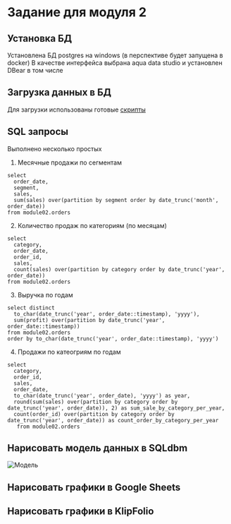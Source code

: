 # Задание для модуля 2

## Установка БД
Установлена БД postgres на windows (в перспективе будет запущена в docker)
В качестве интерфейса выбрана aqua data studio и установлен DBear в том числе

## Загрузка данных в БД
Для загрузки использованы готовые [скрипты](https://github.com/Data-Learn/data-engineering/tree/master/DE-101%20Modules/Module02/DE%20-%20101%20Lab%202.1)

## SQL запросы
Выполнено несколько простых 

1. Месячные продажи по сегментам
```
select
  order_date,
  segment,
  sales,
  sum(sales) over(partition by segment order by date_trunc('month', order_date))
from module02.orders
```
2. Количество продаж по категориям (по месяцам)
```
select 
  category,
  order_date,
  order_id,
  sales,
  count(sales) over(partition by category order by date_trunc('year', order_date))
from module02.orders
```
3. Выручка по годам
```
select distinct
  to_char(date_trunc('year', order_date::timestamp), 'yyyy'),
  sum(profit) over(partition by date_trunc('year', order_date::timestamp))
from module02.orders
order by to_char(date_trunc('year', order_date::timestamp), 'yyyy')
```
4. Продажи по катеогриям по годам
```
select 
  category,
  order_id,
  sales,
  order_date,
  to_char(date_trunc('year', order_date), 'yyyy') as year,
  round(sum(sales) over(partition by category order by date_trunc('year', order_date)), 2) as sum_sale_by_category_per_year,
  count(order_id) over(partition by category order by date_trunc('year', order_date)) as count_order_by_category_per_year
   from module02.orders
```

## Нарисовать модель данных в SQLdbm
![Модель](D:\Job\data-engineering\DE-101\Module02\Снежинка.jpg)

## Нарисовать графики в Google Sheets

## Нарисовать графики в KlipFolio